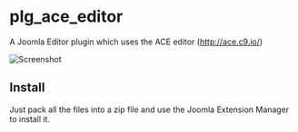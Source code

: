 plg_ace_editor
==============

A Joomla Editor plugin which uses the ACE editor (http://ace.c9.io/)

![Screenshot](https://raw2.github.com/svenbluege/plg_ace_editor/master/preview.jpg)


## Install

Just pack all the files into a zip file and use the Joomla Extension Manager to install it.
